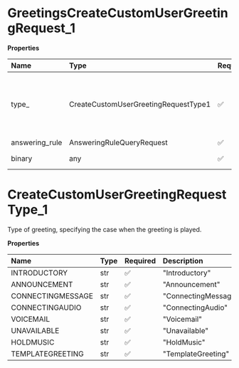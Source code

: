 # GreetingsCreateCustomUserGreetingRequest_1

**Properties**

| Name           | Type                                 | Required | Description                                                        |
| :------------- | :----------------------------------- | :------- | :----------------------------------------------------------------- |
| type\_         | CreateCustomUserGreetingRequestType1 | ✅       | Type of greeting, specifying the case when the greeting is played. |
| answering_rule | AnsweringRuleQueryRequest            | ✅       |                                                                    |
| binary         | any                                  | ✅       | Media file to upload                                               |

# CreateCustomUserGreetingRequestType_1

Type of greeting, specifying the case when the greeting is played.

**Properties**

| Name              | Type | Required | Description         |
| :---------------- | :--- | :------- | :------------------ |
| INTRODUCTORY      | str  | ✅       | "Introductory"      |
| ANNOUNCEMENT      | str  | ✅       | "Announcement"      |
| CONNECTINGMESSAGE | str  | ✅       | "ConnectingMessage" |
| CONNECTINGAUDIO   | str  | ✅       | "ConnectingAudio"   |
| VOICEMAIL         | str  | ✅       | "Voicemail"         |
| UNAVAILABLE       | str  | ✅       | "Unavailable"       |
| HOLDMUSIC         | str  | ✅       | "HoldMusic"         |
| TEMPLATEGREETING  | str  | ✅       | "TemplateGreeting"  |

<!-- This file was generated by liblab | https://liblab.com/ -->
